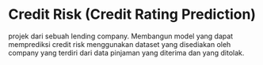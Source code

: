 # Credit Risk (Credit Rating Prediction)

projek dari sebuah lending company. Membangun model yang dapat memprediksi credit risk menggunakan dataset yang disediakan oleh company yang terdiri dari data pinjaman yang diterima dan yang ditolak.
